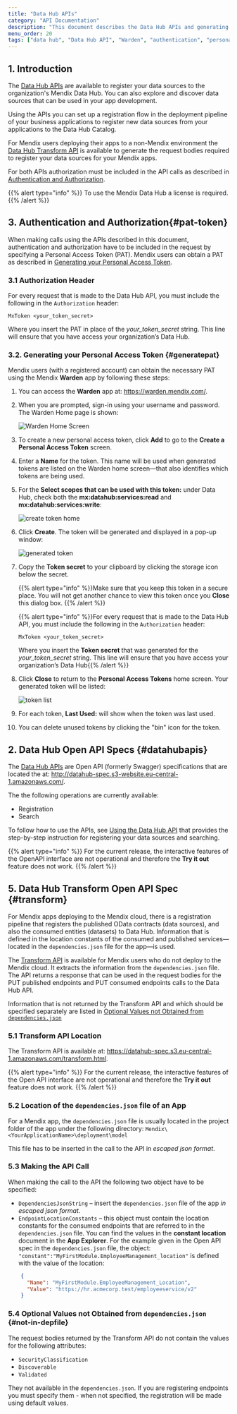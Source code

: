 ```yaml
---
title: "Data Hub APIs"
category: "API Documentation"
description: "This document describes the Data Hub APIs and generating the Personal Access Token."
menu_order: 20
tags: ["data hub", "Data Hub API", "Warden", "authentication", "personal access token"]
---
```


## 1. Introduction

The [Data Hub APIs](#datahubapis) are available to register your data sources to the organization's Mendix Data Hub. You can also explore and discover data sources that can be used in your app development.

Using the APIs you can set up a registration flow in the deployment pipeline of your business applications to register new data sources from your applications to the Data Hub Catalog.

For Mendix users deploying their apps to a non-Mendix environment the [Data Hub Transform API](#transform) is available to generate the request bodies required to register your data sources for your Mendix apps.

For both APIs authorization must be included in the API calls as described in [Authentication and Authorization](#pat-token).

{{% alert type="info" %}}
To use the Mendix Data Hub a license is required.
{{% /alert %}}

## 3. Authentication and Authorization{#pat-token}

When making calls using the APIs described in this document, authentication and authorization have to be included in the request by specifying a Personal Access Token (PAT). Mendix users can obtain a PAT as described in [Generating your Personal Access Token](#generatepat).

### 3.1 Authorization Header

For every request that is made to the Data Hub API, you must include the following in the `Authorization` header:

 `MxToken <your_token_secret> `

Where you insert the PAT in place of the *your_token_secret* string. This line will ensure that you have access your organization’s Data Hub.

### 3.2. Generating your Personal Access Token {#generatepat}

Mendix users (with a registered account) can obtain the necessary PAT using the Mendix **Warden** app by following these steps:

1. You can access the **Warden** app at: https://warden.mendix.com/.

2. When you are prompted, sign-in using your username and password. The Warden Home page is shown:

    ![Warden Home Screen](attachments/dta-hub-apis/warden-home-screen.png)

3. To create a new personal access token, click **Add** to go to the **Create a Personal Access Token** screen.

4. Enter a **Name** for the token. This name will be used when generated tokens are listed on the Warden home screen—that also identifies which tokens are being used.

5. For the **Select scopes that can be used with this token:** under Data Hub, check both the **mx:datahub:services:read** and **mx:datahub:services:write**:

    ![create token home](attachments/dta-hub-apis/create-pat-token.png)

6. Click **Create**. The token will be generated and displayed in a pop-up window:

    ![generated token](attachments/dta-hub-apis/generated-pat-token.png)

7. Copy the **Token secret** to your clipboard by clicking the storage icon below the secret.

    {{% alert type="info" %}}Make sure that you keep this token in a secure place. You will not get another chance to view this token once you **Close** this dialog box.
   {{% /alert %}}

    {{% alert type="info" %}}For every request that is made to the Data Hub API, you must include the following in the `Authorization` header:

    `MxToken <your_token_secret>`

    Where you insert the **Token secret** that was generated for the *your_token_secret* string. This line will ensure that you have access your organization’s Data Hub{{% /alert %}}

8. Click **Close** to return to the **Personal Access Tokens** home screen. Your generated token will be listed:

    ![token list](attachments/dta-hub-apis/token-list.png)

9. For each token, **Last Used:** will show when the token was last used.

10. You can delete unused tokens by clicking the "bin" icon for the token.

## 2. Data Hub Open API Specs {#datahubapis}

The [Data Hub APIs](http://datahub-spec.s3-website.eu-central-1.amazonaws.com/) are Open API (formerly Swagger) specifications that are located the at: http://datahub-spec.s3-website.eu-central-1.amazonaws.com/.

The the following operations are currently available:

* Registration
* Search

To follow how to use the APIs, see [Using the Data Hub API](/data-hub/general/data-hub-api-how-to) that provides the step-by-step instruction for registering your data sources and searching.

{{% alert type="info" %}}
For the current release, the interactive features of the OpenAPI interface are not operational and therefore the **Try it out** feature does not work.
{{% /alert %}}

## 5. Data Hub Transform Open API Spec {#transform}

For Mendix apps deploying to the Mendix cloud, there is a registration pipeline that registers the published OData contracts (data sources), and also the consumed entities (datasets) to Data Hub. Information that is defined in the location constants of the consumed and published services—located in the `dependencies.json` file for the app—is used.

The [Transform API](https://datahub-spec.s3.eu-central-1.amazonaws.com/transform.html) is available for Mendix users who do not deploy to the Mendix cloud. It extracts the information from the `dependencies.json` file. The API returns a response that can be used in the request bodies for the PUT published endpoints and PUT consumed endpoints calls to the Data Hub API.

Information that is not returned by the Transform API and which should be specified separately are listed in [Optional Values not Obtained from `dependencies.json`](#not-in-depfile)

### 5.1 Transform API Location

The Transform API is available at: https://datahub-spec.s3.eu-central-1.amazonaws.com/transform.html.

{{% alert type="info" %}}
For the current release, the interactive features of the Open API interface are not operational and therefore the **Try it out** feature does not work.
{{% /alert %}}

### 5.2 Location of the `dependencies.json` file of an App

For a Mendix app, the `dependencies.json` file is usually located in the project folder of the app under the following directory: `Mendix\<YourApplicationName>\deployment\model`

This file has to be inserted in the call to the API in *escaped json format*.

### 5.3 Making the API Call

When making the call to the API the following two object have to be specified:

* `DependenciesJsonString` – insert the `dependencies.json` file of the app *in escaped json format*.
* `EndpointLocationConstants` – this object must contain the location constants for the consumed endpoints that are referred to in the `dependencies.json` file. You can find the values in the **constant location** document in the **App Explorer**. For the example given in the Open API  spec in the `dependencies.json` file, the object:
`"constant":"MyFirstModule.EmployeeManagement_location"` is defined with the value of the location:
```json  "EndpointLocationConstants": [
    {
      "Name": "MyFirstModule.EmployeeManagement_Location",
      "Value": "https://hr.acmecorp.test/employeeservice/v2"
    }
 ```

### 5.4 Optional Values not Obtained from `dependencies.json` {#not-in-depfile}

The request bodies returned by the Transform API do not contain the values for the following attributes:

* `SecurityClassification`
* `Discoverable`
* `Validated`

They not available in the `dependencies.json`. If you are registering endpoints you must specify them - when not specified, the registration will be made using default values.
